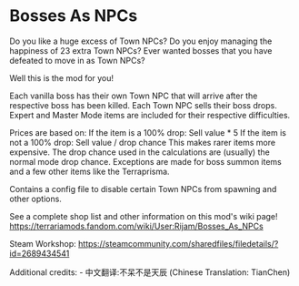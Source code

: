 ﻿# Bosses As NPCs
Do you like a huge excess of Town NPCs?
Do you enjoy managing the happiness of 23 extra Town NPCs?
Ever wanted bosses that you have defeated to move in as Town NPCs?

Well this is the mod for you!

Each vanilla boss has their own Town NPC that will arrive after the respective boss has been killed.
Each Town NPC sells their boss drops. Expert and Master Mode items are included for their respective difficulties.

Prices are based on:
	If the item is a 100% drop: Sell value * 5
	If the item is not a 100% drop: Sell value / drop chance
This makes rarer items more expensive.
The drop chance used in the calculations are (usually) the normal mode drop chance.
Exceptions are made for boss summon items and a few other items like the Terraprisma.

Contains a config file to disable certain Town NPCs from spawning and other options.

See a complete shop list and other information on this mod's wiki page!
https://terrariamods.fandom.com/wiki/User:Rijam/Bosses_As_NPCs

Steam Workshop: https://steamcommunity.com/sharedfiles/filedetails/?id=2689434541

Additional credits:
	- 中文翻译:不呆不是天辰 (Chinese Translation: TianChen)